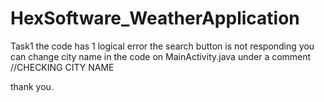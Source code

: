 # HexSoftware_WeatherApplication
Task1
the code has 1 logical error the search button is not responding 
you can change city name in the code on MainActivity.java 
under a comment //CHECKING CITY NAME

thank you.
